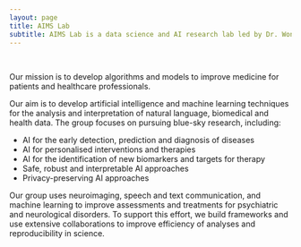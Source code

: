 ```yaml
---
layout: page
title: AIMS Lab
subtitle: AIMS Lab is a data science and AI research lab led by Dr. Won Hee Lee
---
```

<br />

Our mission is to develop algorithms and models to improve medicine for patients and healthcare professionals.

Our aim is to develop artificial intelligence and machine learning techniques for the analysis and interpretation of natural language, biomedical and health data. The group focuses on pursuing blue-sky research, including:

* AI for the early detection, prediction and diagnosis of diseases
* AI for personalised interventions and therapies
* AI for the identification of new biomarkers and targets for therapy
* Safe, robust and interpretable AI approaches
* Privacy-preserving AI approaches

Our group uses neuroimaging, speech and text communication, and machine learning to improve assessments and treatments for psychiatric and neurological disorders. To support this effort, we build frameworks and use extensive collaborations to improve efficiency of analyses and reproducibility in science.

<!-- 
The Lab for Artificial Intelligence in Medicine and Science - AIMS is an interdisplinary group of machine learning engineers, medical doctors and scientists. We use artificial intelligence , here mostly machine learning methods, to tackle various use cases in medicine. We work with pure clinical data, with neuroimaging data, the combination of both and also with speech and text data. 

We have particularly strong interest in the application of neuroimaging and computing technology to improve the understanding brain development (in-utero and ex-utero), to improve the diagnosis and stratification of patients with psyhicatric disorders. 

We use state-of-the-art methods of machine learning such as artificial neural nets and boosted tree algorithms. A special focus of our research is xAI - explainable AI. These methods allow to open the "black box" of machine learning and to understand how AI makes its decisions. This is especially important in the field of medicine. 

Artificial intelligence is a key technology in computer science, the success of which continues to spread and is by no means limited to computer science and mathematics. Also in medicine, it is assumed that artificial intelligence will change medical research and medical care in the long term.

The goal of this course (Wahlpflichtmodul M24) is to familiarize medical students with this new technology, in particular to jointly work out basic concepts of machine learning, to reduce possible resistance to programming, to demonstrate various applications in medical research (from drug development to brain imaging for neurological diseases) and to critically assess them with regard to practical, legal and ethical aspects.


Our mission is to improve human health, through the development of artificial intelligence methods. Most of these problems come back to the question of why things happen or how they change, so we focus on causal inference and time series data. We look at both clinical data as well as data generated outside of hospitals and aim to support both medical providers and patients in their decision making. Key application areas include stroke and diabetes. We are also working on devices that can automatically measure food intake, using body-worn sensors.
-->



